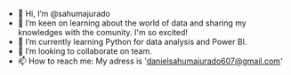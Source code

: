 - 👋 Hi, I’m @sahumajurado
- 👀 I’m keen on learning about the world of data and sharing my knowledges with the comunity. I'm so excited!
- 🌱 I’m currently learning Python for data analysis and Power BI.
- 💞️ I’m looking to collaborate on team.
- 📫 How to reach me: My adress is 'danielsahumajurado607@gmail.com'

<!---
sahumajurado/sahumajurado is a ✨ special ✨ repository because its `README.md` (this file) appears on your GitHub profile.
You can click the Preview link to take a look at your changes.
--->
